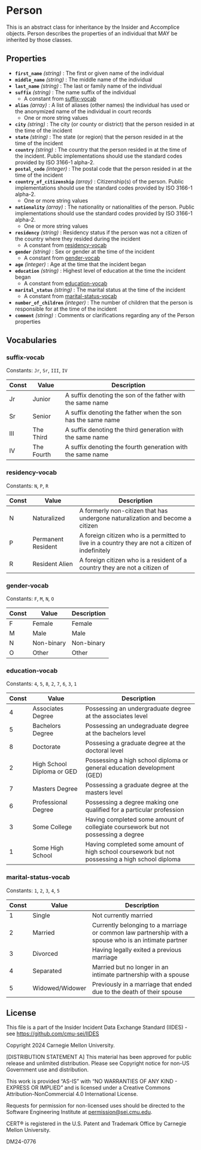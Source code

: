# Person

This is an abstract class for inheritance by the Insider and Accomplice objects. Person describes the properties of an individual that MAY be inherited by those classes.

## Properties

- **`first_name`** *(string)* : The first or given name of the individual
- **`middle_name`** *(string)* : The middle name of the individual
- **`last_name`** *(string)* : The last or family name of the individual
- **`suffix`** *(string)* : The name suffix of the individual
	- A constant from [suffix-vocab](#suffix-vocab)
- **`alias`** *(array)* : A list of aliases (other names) the individual has used or the anonymized name of the individual in court records
  - One or more string values
- **`city`** *(string)* : The city (or county or district) that the person resided in at the time of the incident
- **`state`** *(string)* : The state (or region) that the person resided in at the time of the incident
- **`country`** *(string)* : The country that the person resided in at the time of the incident. Public implementations should use the standard codes provided by ISO 3166-1 alpha-2.
- **`postal_code`** *(integer)* : The postal code that the person resided in at the time of the incident
- **`country_of_citizenship`** *(array)* : Citizenship(s) of the person. Public implementations should use the standard codes provided by ISO 3166-1 alpha-2.
  - One or more string values
- **`nationality`** *(array)* : The nationality or nationalities of the person. Public implementations should use the standard codes provided by ISO 3166-1 alpha-2.
  - One or more string values
- **`residency`** *(string)* : Residency status if the person was not a citizen of the country where they resided during the incident
	- A constant from [residency-vocab](#residency-vocab)
- **`gender`** *(string)* : Sex or gender at the time of the incident
	- A constant from [gender-vocab](#gender-vocab)
- **`age`** *(integer)* : Age at the time that the incident began
- **`education`** *(string)* : Highest level of education at the time the incident began
	- A constant from [education-vocab](#education-vocab)
- **`marital_status`** *(string)* : The marital status at the time of the incident
	- A constant from [marital-status-vocab](#marital-status-vocab)
- **`number_of_children`** *(integer)* : The number of children that the person is responsible for at the time of the incident
- **`comment`** *(string)* : Comments or clarifications regarding any of the Person properties

## Vocabularies

### suffix-vocab

Constants: `Jr`, `Sr`, `III`, `IV`

| Const | Value | Description |
| --- | --- | --- |
| Jr | Junior | A suffix denoting the son of the father with the same name|
| Sr | Senior | A suffix denoting the father when the son has the same name|
| III | The Third | A suffix denoting the third generation with the same name|
| IV | The Fourth | A suffix denoting the fourth generation with the same name|

### residency-vocab

Constants: `N`, `P`, `R`

| Const | Value | Description |
| --- | --- | --- |
| N | Naturalized | A formerly non-citizen that has undergone naturalization and become a citizen|
| P | Permanent Resident | A foreign citizen who is a permitted to live in a country they are not a citizen of indefinitely|
| R | Resident Alien | A foreign citizen who is a resident of a country they are not a citizen of|

### gender-vocab

Constants: `F`, `M`, `N`, `O`

| Const | Value | Description |
| --- | --- | --- |
| F | Female | Female|
| M | Male | Male|
| N | Non-binary | Non-binary|
| O | Other | Other|

### education-vocab

Constants: `4`, `5`, `8`, `2`, `7`, `6`, `3`, `1`

| Const | Value | Description |
| --- | --- | --- |
| 4 | Associates Degree | Possessing an undergraduate degree at the associates level|
| 5 | Bachelors Degree | Possessing an undegraduate degree at the bachelors level|
| 8 | Doctorate | Possesing a graduate degree at the doctoral level|
| 2 | High School Diploma or GED | Possessing a high school diploma or general education development (GED)|
| 7 | Masters Degree | Possessing a graduate degree at the masters level|
| 6 | Professional Degree | Possessing a degree making one qualified for a particular profession|
| 3 | Some College | Having completed some amount of collegiate coursework but not possessing a degree|
| 1 | Some High School | Having completed some amount of high school coursework but not possessing a high school diploma|

### marital-status-vocab

Constants: `1`, `2`, `3`, `4`, `5`

| Const | Value | Description |
| --- | --- | --- |
| 1 | Single | Not currently married|
| 2 | Married | Currently belonging to a marriage or common law partnership with a spouse who is an intimate partner|
| 3 | Divorced | Having legally exited a previous marriage|
| 4 | Separated | Married but no longer in an intimate partnership with a spouse|
| 5 | Widowed/Widower | Previously in a marriage that ended due to the death of their spouse|

## License
This file is a part of the Insider Incident Data Exchange Standard (IIDES) - see https://github.com/cmu-sei/IIDES

Copyright 2024 Carnegie Mellon University.

[DISTRIBUTION STATEMENT A] This material has been approved for public release and unlimited distribution.  Please see Copyright notice for non-US Government use and distribution.

This work is provided “AS-IS” with “NO WARRANTIES OF ANY KIND - EXPRESS OR IMPLIED” and is licensed under a Creative Commons Attribution-NonCommercial 4.0 International License.

Requests for permission for non-licensed uses should be directed to the Software Engineering Institute at permission@sei.cmu.edu.

CERT® is registered in the U.S. Patent and Trademark Office by Carnegie Mellon University.

DM24-0776
